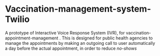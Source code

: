 # Vaccination-management-system-Twilio
A prototype of Interactive Voice Response System (IVR), for vaccination-appointment-management . This is designed for public health agencies to manage the appointments by making an outgoing call to user automatically a day before the actual appointment, in order to reduce *no-shows*
